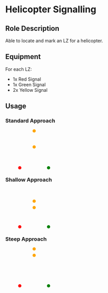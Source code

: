 # Helicopter Signalling

## Role Description

Able to locate and mark an LZ for a helicopter.

## Equipment

For each LZ:

- 1x Red Signal
- 1x Green Signal
- 2x Yellow Signal

## Usage

### Standard Approach

<svg style="margin-left: 40px" width="100" height="125" style="border:1px solid black">
  <circle cx="5" cy="120" r="5" fill="red" />
  <circle cx="95" cy="120" r="5" fill="green" />
  <circle cx="50" cy="5" r="5" fill="orange" />
  <circle cx="50" cy="55" r="5" fill="orange" />
</svg>

### Shallow Approach

<svg style="margin-left: 40px" width="100" height="125">
  <circle cx="5" cy="120" r="5" fill="red" />
  <circle cx="95" cy="120" r="5" fill="green" />
  <circle cx="50" cy="40" r="5" fill="orange" />
  <circle cx="50" cy="60" r="5" fill="orange" />
</svg>

### Steep Approach

<svg style="margin-left: 40px" width="100" height="125">
  <circle cx="5" cy="120" r="5" fill="red" />
  <circle cx="95" cy="120" r="5" fill="green" />
  <circle cx="50" cy="5" r="5" fill="orange" />
  <circle cx="50" cy="25" r="5" fill="orange" />
</svg>
